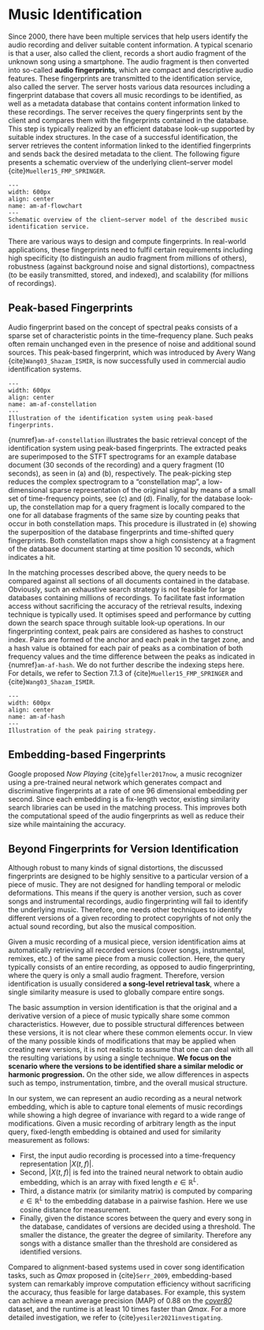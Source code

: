 # Music Identification

Since 2000, there have been multiple services that help users identify the audio recording and deliver suitable content information. A typical scenario is that a user, also called the client, records a short audio fragment of the unknown song using a smartphone. The audio fragment is then converted into so-called **audio fingerprints**, which are compact and descriptive audio features. These fingerprints are transmitted to the identification service, also called the server. The server hosts various data resources including a fingerprint database that covers all music recordings to be identified, as well as a metadata database that contains content information linked to these recordings. The server receives the query fingerprints sent by the client and compares them with the fingerprints contained in the database. This step is typically realized by an efficient database look-up supported by suitable index structures. In the case of a successful identification, the server retrieves the content information linked to the identified fingerprints and sends back the desired metadata to the client. The following figure presents a schematic overview of the underlying client–server model {cite}`Mueller15_FMP_SPRINGER`.

```{figure} ../figures/am-af-flowchart.png
---
width: 600px
align: center
name: am-af-flowchart
---
Schematic overview of the client–server model of the described music identification service.
```

There are various ways to design and compute fingerprints. In real-world applications, these fingerprints need to fulfil certain requirements including high specificity (to distinguish an audio fragment from millions of others), robustness (against background noise and signal distortions), compactness (to be easily transmitted, stored, and indexed), and scalability (for millions of recordings).

## Peak-based Fingerprints

Audio fingerprint based on the concept of spectral peaks consists of a sparse set of characteristic points in the time–frequency plane. Such peaks often remain unchanged even in the presence of noise and additional sound sources. This peak-based fingerprint, which was introduced by Avery Wang {cite}`Wang03_Shazam_ISMIR`, is now successfully used in commercial audio identification systems. 

```{figure} ../figures/am-af-constellation.png
---
width: 600px
align: center
name: am-af-constellation
---
Illustration of the identification system using peak-based fingerprints.
```

{numref}`am-af-constellation` illustrates the basic retrieval concept of the identification system using peak-based fingerprints. The extracted peaks are superimposed to the STFT spectrograms for an example database document (30 seconds of the recording) and a query fragment (10 seconds), as seen in (a) and (b), respectively. The peak-picking step reduces the complex spectrogram to a “constellation map”, a low-dimensional sparse representation of the original signal by means of a small set of time-frequency points, see (c) and (d). Finally, for the database look-up, the constellation map for a query fragment is locally compared to the one for all database fragments of the same size by counting peaks that occur in both constellation maps. This procedure is illustrated in (e) showing the superposition of the database fingerprints and time-shifted query fingerprints. Both constellation maps show a high consistency at a fragment of the database document starting at time position 10 seconds, which indicates a hit. 

In the matching processes described above, the query needs to be compared against all sections of all documents contained in the database. Obviously, such an exhaustive search strategy is not feasible for large databases containing millions of recordings. To facilitate fast information access without sacrificing the accuracy of the retrieval results, indexing technique is typically used. It optimises speed and performance by cutting down the search space through suitable look-up operations. In our fingerprinting context, peak pairs are considered as hashes to construct index. Pairs are formed of the anchor and each peak in the target zone, and a hash value is obtained for each pair of peaks as a combination of both frequency values and the time difference between the peaks as indicated in {numref}`am-af-hash`. We do not further describe the indexing steps here. For details, we refer to Section 7.1.3 of {cite}`Mueller15_FMP_SPRINGER` and {cite}`Wang03_Shazam_ISMIR`.

```{figure} ../figures/am-af-hash.png
---
width: 600px
align: center
name: am-af-hash
---
Illustration of the peak pairing strategy.
```

## Embedding-based Fingerprints

Google proposed _Now Playing_ {cite}`gfeller2017now`, a music recognizer using a pre-trained neural network which generates compact and discriminative fingerprints at a rate of one 96 dimensional embedding per second. Since each embedding is a fix-length vector, existing similarity search libraries can be used in the matching process. This improves both the computational speed of the audio fingerprints as well as reduce their size while maintaining the accuracy.


## Beyond Fingerprints for Version Identification

Although robust to many kinds of signal distortions, the discussed fingerprints are designed to be highly sensitive to a particular version of a piece of music. They are not designed for handling temporal or melodic deformations. This means if the query is another version, such as cover songs and instrumental recordings, audio fingerprinting will fail to identify the underlying music. Therefore, one needs other techniques to identify different versions of a given recording to protect copyrights of not only the actual sound recording, but also the musical composition.

Given a music recording of a musical piece, version identification aims at automatically retrieving all recorded versions (cover songs, instrumental, remixes, etc.) of the same piece from a music collection. Here, the query typically consists of an entire recording, as opposed to audio fingerprinting, where the query is only a small audio fragment. Therefore, version identification is usually considered **a song-level retrieval task**, where a single similarity measure is used to globally compare entire songs.

The basic assumption in version identification is that the original and a derivative version of a piece of music typically share some common characteristics. However, due to possible structural differences between these versions, it is not clear where these common elements occur. In view of the many possible kinds of modifications that may be applied when creating new versions, it is not realistic to assume that one can deal with all the resulting variations by using a single technique. **We focus on the scenario where the versions to be identified share a similar melodic or harmonic progression.** On the other side, we allow differences in aspects such as tempo, instrumentation, timbre, and the overall musical structure. 

In our system, we can represent an audio recording as a neural network embedding, which is able to capture tonal elements of music recordings while showing a high degree of invariance with regard to a wide range of modifications. Given a music recording of arbitrary length as the input query, fixed-length embedding is obtained and used for similarity measurement as follows:

- First, the input audio recording is processed into a time-frequency representation $|X(t, f)|$.
- Second, $|X(t, f)|$ is fed into the trained neural network to obtain audio embedding, which is an array with fixed length $e \in \mathbb{R}^{L}$.
- Third, a distance matrix (or similarity matrix) is computed by comparing $e \in \mathbb{R}^{L}$ to the embedding database in a pairwise fashion. Here we use cosine distance for measurement.
- Finally, given the distance scores between the query and every song in the database, candidates of versions are decided using a threshold. The smaller the distance, the greater the degree of similarity. Therefore any songs with a distance smaller than the threshold are considered as identified versions.

Compared to alignment-based systems used in cover song identification tasks, such as _Qmax_ proposed in {cite}`Serr_2009`, embedding-based system can remarkably improve computation efficiency without sacrificing the accuracy, thus feasible for large databases. For example, this system can achieve a mean average precision (MAP) of 0.88 on the [_cover80_](https://labrosa.ee.columbia.edu/projects/coversongs/covers80/) dataset, and the runtime is at least 10 times faster than _Qmax_. For a more detailed investigation, we refer to {cite}`yesiler2021investigating`.
